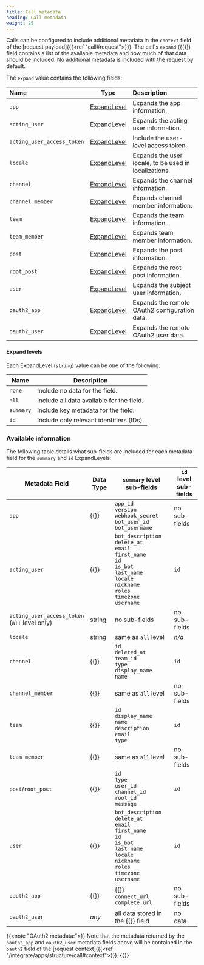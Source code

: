 ```yaml
---
title: Call metadata
heading: Call metadata
weight: 25
---
```

Calls can be configured to include additional metadata in the `context` field of the [request payload]({{<ref "call#request">}}). The call's `expand` ({{<newtabref title="godoc" href="https://pkg.go.dev/github.com/mattermost/mattermost-plugin-apps/apps#Expand">}}) field contains a list of the available metadata and how much of that data should be included.
No additional metadata is included with the request by default.

The `expand` value contains the following fields:

| Name                       | Type                          | Description                                           |
|:---------------------------|-------------------------------|:------------------------------------------------------|
| `app`                      | [ExpandLevel](#expand-levels) | Expands the app information.                          |
| `acting_user`              | [ExpandLevel](#expand-levels) | Expands the acting user information.                  |
| `acting_user_access_token` | [ExpandLevel](#expand-levels) | Include the user-level access token.                  |
| `locale`                   | [ExpandLevel](#expand-levels) | Expands the user locale, to be used in localizations. |
| `channel`                  | [ExpandLevel](#expand-levels) | Expands the channel information.                      |
| `channel_member`           | [ExpandLevel](#expand-levels) | Expands channel member information.                   |
| `team`                     | [ExpandLevel](#expand-levels) | Expands the team information.                         |
| `team_member`              | [ExpandLevel](#expand-levels) | Expands team member information.                      |
| `post`                     | [ExpandLevel](#expand-levels) | Expands the post information.                         |
| `root_post`                | [ExpandLevel](#expand-levels) | Expands the root post information.                    |
| `user`                     | [ExpandLevel](#expand-levels) | Expands the subject user information.                 |
| `oauth2_app`               | [ExpandLevel](#expand-levels) | Expands the remote OAuth2 configuration data.         |
| `oauth2_user`              | [ExpandLevel](#expand-levels) | Expands the remote OAuth2 user data.                  |


#### Expand levels

Each ExpandLevel (`string`) value can be one of the following:

| Name      | Description                               |
|-----------|-------------------------------------------|
| `none`    | Include no data for the field.            |
| `all`     | Include all data available for the field. |
| `summary` | Include key metadata for the field.       |
| `id`      | Include only relevant identifiers (IDs).  |

### Available information

The following table details what sub-fields are included for each metadata field for the `summary` and `id` ExpandLevels:

| Metadata Field                                    | Data Type                                                                                                                       | `summary` level<br/>sub-fields                                                                                                                                             | `id` level<br/>sub-fields |
|---------------------------------------------------|---------------------------------------------------------------------------------------------------------------------------------|----------------------------------------------------------------------------------------------------------------------------------------------------------------------------|---------------------------|
| `app`                                             | {{<newtabref title="App" href="https://pkg.go.dev/github.com/mattermost/mattermost-plugin-apps/apps#App">}}                     | `app_id`<br/>`version`<br/>`webhook_secret`<br/>`bot_user_id`<br/>`bot_username`                                                                                           | no sub-fields             |
| `acting_user`                                     | {{<newtabref title="User" href="https://pkg.go.dev/github.com/mattermost/mattermost-server/v6/model#User">}}                    | `bot_description`<br/>`delete_at`<br/>`email`<br/>`first_name`<br/>`id`<br/>`is_bot`<br/>`last_name`<br/>`locale`<br/>`nickname`<br/>`roles`<br/>`timezone`<br/>`username` | `id`                      |
| `acting_user_access_token`<br/>(`all` level only) | string                                                                                                                          | no sub-fields                                                                                                                                                              | no sub-fields             |
| `locale`                                          | string                                                                                                                          | same as `all` level                                                                                                                                                        | _n/a_                     |
| `channel`                                         | {{<newtabref title="Channel" href="https://pkg.go.dev/github.com/mattermost/mattermost-server/v6/model#Channel">}}              | `id`<br/>`deleted_at`<br/>`team_id`<br/>`type`<br/>`display_name`<br/>`name`                                                                                               | `id`                      |
| `channel_member`                                  | {{<newtabref title="ChannelMember" href="https://pkg.go.dev/github.com/mattermost/mattermost-server/v6/model#ChannelMember">}}  | same as `all` level                                                                                                                                                        | no sub-fields             |
| `team`                                            | {{<newtabref title="Team" href="https://pkg.go.dev/github.com/mattermost/mattermost-server/v6/model#Team">}}                    | `id`<br/>`display_name`<br/>`name`<br/>`description`<br/>`email`<br/>`type`                                                                                                | `id`                      |
| `team_member`                                     | {{<newtabref title="TeamMember" href="https://pkg.go.dev/github.com/mattermost/mattermost-server/v6/model#TeamMember">}}        | same as `all` level                                                                                                                                                        | no sub-fields             |
| `post`/`root_post`                                | {{<newtabref title="Post" href="https://pkg.go.dev/github.com/mattermost/mattermost-server/v6/model#Post">}}                    | `id`<br/>`type`<br/>`user_id`<br/>`channel_id`<br/>`root_id`<br/>`message`                                                                                                 | `id`                      |
| `user`                                            | {{<newtabref title="User" href="https://pkg.go.dev/github.com/mattermost/mattermost-server/v6/model#User">}}                    | `bot_description`<br/>`delete_at`<br/>`email`<br/>`first_name`<br/>`id`<br/>`is_bot`<br/>`last_name`<br/>`locale`<br/>`nickname`<br/>`roles`<br/>`timezone`<br/>`username` | `id`                      |
| `oauth2_app`                                      | {{<newtabref title="OAuth2Context" href="https://pkg.go.dev/github.com/mattermost/mattermost-plugin-apps/apps#OAuth2Context">}} | {{<newtabref title="OAuth2App" href="https://pkg.go.dev/github.com/mattermost/mattermost-plugin-apps/apps#OAuth2App">}}<br/>`connect_url`<br/>`complete_url`               | no sub-fields             |
| `oauth2_user`                                     | _any_                                                                                                                           | all data stored in the {{<newtabref title="OAuth2Context.User" href="https://pkg.go.dev/github.com/mattermost/mattermost-plugin-apps/apps#OAuth2Context">}} field          | no data                   |

{{<note "OAuth2 metadata:">}}
Note that the metadata returned by the `oauth2_app` and `oauth2_user` metadata fields above will be contained in the `oauth2` field of the [request context]({{<ref "/integrate/apps/structure/call#context">}}).
{{</note>}}
